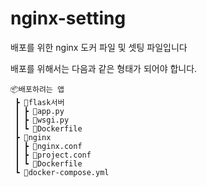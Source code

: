 # nginx-setting
배포를 위한 nginx 도커 파일 및 셋팅 파일입니다    

배포를 위해서는 다음과 같은 형태가 되어야 합니다.    
```
📦배포하려는 앱    
 ┣ 📂flask서버    
 ┃ ┣ 📜app.py    
 ┃ ┣ 📜wsgi.py   
 ┃ ┗ 📜Dockerfile    
 ┣ 📂nginx   
 ┃ ┣ 📜nginx.conf   
 ┃ ┣ 📜project.conf   
 ┃ ┗ 📜Dockerfile     
 ┗ 📜docker-compose.yml
 ```
